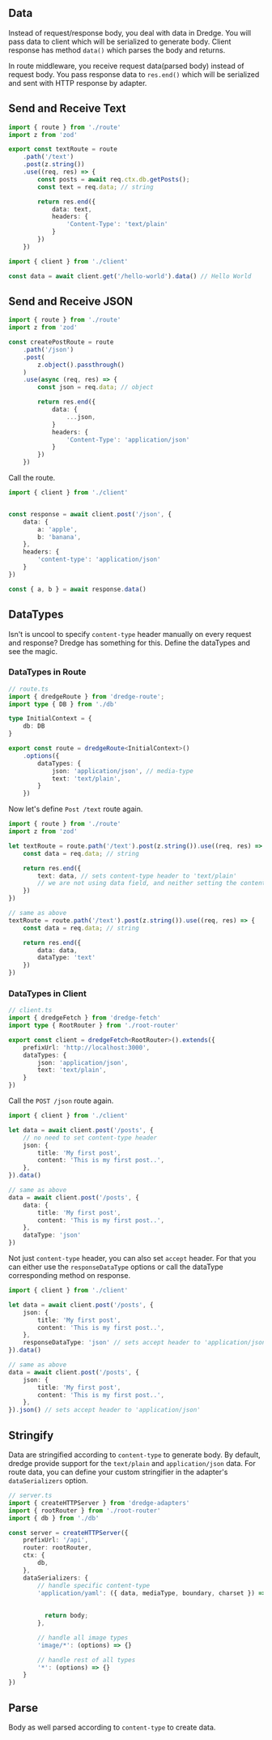 ## Data

Instead of request/response body, you deal with data in Dredge. You will pass data to client which will be serialized to generate body. Client response has method `data()` which parses the body and returns. 

In route middleware, you receive request data(parsed body) instead of request body. You pass response data to `res.end()` which will be serialized and sent with HTTP response by adapter.


## Send and Receive Text
```ts
import { route } from './route'
import z from 'zod'

export const textRoute = route
    .path('/text')
    .post(z.string())
    .use((req, res) => {
        const posts = await req.ctx.db.getPosts();
        const text = req.data; // string

        return res.end({
            data: text,
            headers: {
                'Content-Type': 'text/plain'
            }
        })
    })
```

```ts
import { client } from './client'

const data = await client.get('/hello-world').data() // Hello World
```

## Send and Receive JSON

```ts
import { route } from './route'
import z from 'zod'

const createPostRoute = route
    .path('/json')
    .post(
        z.object().passthrough()
    )
    .use(async (req, res) => {
        const json = req.data; // object

        return res.end({
            data: {
                ...json,
            }
            headers: {
                'Content-Type': 'application/json'
            }
        })
    })
```

Call the route.

```ts
import { client } from './client'


const response = await client.post('/json', {
    data: {
        a: 'apple',
        b: 'banana',
    },
    headers: {
        'content-type': 'application/json'
    }
})

const { a, b } = await response.data()
```


## DataTypes
Isn't is uncool to specify `content-type` header manually on every request and response? Dredge has something for this. Define the dataTypes and see the magic.


### DataTypes in Route
```ts
// route.ts
import { dredgeRoute } from 'dredge-route';
import type { DB } from './db'

type InitialContext = {
    db: DB
}

export const route = dredgeRoute<InitialContext>()
    .options({
        dataTypes: {
            json: 'application/json', // media-type
            text: 'text/plain',
        }
    })
```

Now let's define `Post /text` route again. 
```ts
import { route } from './route'
import z from 'zod'

let textRoute = route.path('/text').post(z.string()).use((req, res) => {
    const data = req.data; // string

    return res.end({
        text: data, // sets content-type header to 'text/plain'
        // we are not using data field, and neither setting the content-type header, it will be done automatically.
    })
})

// same as above 
textRoute = route.path('/text').post(z.string()).use((req, res) => {
    const data = req.data; // string

    return res.end({
        data: data, 
        dataType: 'text'
    })
})
```

### DataTypes in Client
```ts
// client.ts
import { dredgeFetch } from 'dredge-fetch'
import type { RootRouter } from './root-router'

export const client = dredgeFetch<RootRouter>().extends({
    prefixUrl: 'http://localhost:3000',
    dataTypes: {
        json: 'application/json',
        text: 'text/plain',
    }
})
```

Call the `POST /json` route again.
```ts
import { client } from './client'

let data = await client.post('/posts', {
    // no need to set content-type header
    json: {
        title: 'My first post',
        content: 'This is my first post..',
    },
}).data()

// same as above
data = await client.post('/posts', {
    data: {
        title: 'My first post',
        content: 'This is my first post..',
    },
    dataType: 'json'
})
```

Not just `content-type` header, you can also set `accept` header. For that you can either use the `responseDataType` options or call the dataType corresponding method on response.

```ts
import { client } from './client'

let data = await client.post('/posts', {
    json: {
        title: 'My first post',
        content: 'This is my first post..',
    },
    responseDataType: 'json' // sets accept header to 'application/json'
}).data()

// same as above
data = await client.post('/posts', {
    json: {
        title: 'My first post',
        content: 'This is my first post..',
    },
}).json() // sets accept header to 'application/json'
```


## Stringify

Data are stringified according to `content-type` to generate body. By default, dredge provide support for the `text/plain` and `application/json` data. For route data, you can define your custom stringifier in the adapter's `dataSerializers` option.

```ts
// server.ts
import { createHTTPServer } from 'dredge-adapters'
import { rootRouter } from './root-router'
import { db } from './db'

const server = createHTTPServer({
    prefixUrl: '/api',
    router: rootRouter,
    ctx: {
        db,
    },
    dataSerializers: {
        // handle specific content-type
        'application/yaml': ({ data, mediaType, boundary, charset }) => {
          
          
          return body;
        },

        // handle all image types
        'image/*': (options) => {}

        // handle rest of all types
        '*': (options) => {}
    }
})
```

## Parse

Body as well parsed according to `content-type` to create data. 
